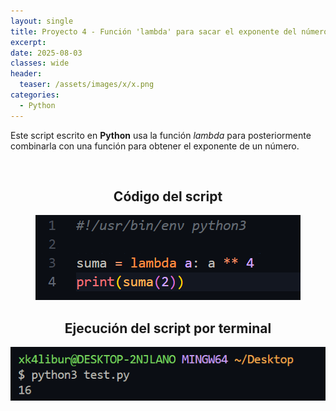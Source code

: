 ```yaml
---
layout: single
title: Proyecto 4 - Función 'lambda' para sacar el exponente del número
excerpt: 
date: 2025-08-03
classes: wide
header:
  teaser: /assets/images/x/x.png
categories:
  - Python
---
```


Este script escrito en **Python** usa la función *lambda* para posteriormente combinarla con una función para obtener el exponente de un número.

<br>

<h2 align="center"><strong>Código del script</strong></h2>

<p align="center">
  <img src="/assets/images/python/14.png">
</p>

<h2 align="center"><strong>Ejecución del script por terminal</strong></h2>

<p align="center">
  <img src="/assets/images/python/15.png">
</p>
